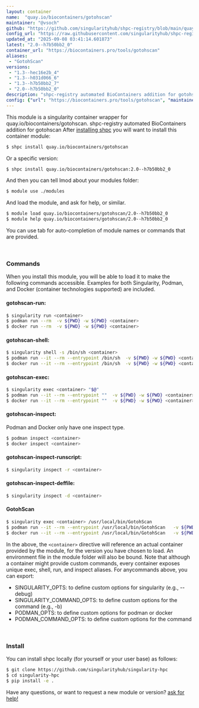 ```yaml
---
layout: container
name:  "quay.io/biocontainers/gotohscan"
maintainer: "@vsoch"
github: "https://github.com/singularityhub/shpc-registry/blob/main/quay.io/biocontainers/gotohscan/container.yaml"
config_url: "https://raw.githubusercontent.com/singularityhub/shpc-registry/main/quay.io/biocontainers/gotohscan/container.yaml"
updated_at: "2025-09-08 03:41:14.601873"
latest: "2.0--h7b50bb2_0"
container_url: "https://biocontainers.pro/tools/gotohscan"
aliases:
 - "GotohScan"
versions:
 - "1.3--hec16e2b_4"
 - "1.3--h031d066_6"
 - "1.3--h7b50bb2_7"
 - "2.0--h7b50bb2_0"
description: "shpc-registry automated BioContainers addition for gotohscan"
config: {"url": "https://biocontainers.pro/tools/gotohscan", "maintainer": "@vsoch", "description": "shpc-registry automated BioContainers addition for gotohscan", "latest": {"2.0--h7b50bb2_0": "sha256:dc4c9a0224b8d5d2d03ed07382a2793492ec0727b08fb9adb55a1c222a67a908"}, "tags": {"1.3--hec16e2b_4": "sha256:9e76a0a45ffd892c7934926846f25d08dba859f43588f87494de45cf2c581bae", "1.3--h031d066_6": "sha256:ef921b19725bb70b85cc2c6db69202c973da650f5bf89943974ca501cd99b9c4", "1.3--h7b50bb2_7": "sha256:3a6e2850100990e3e87537234f8d2058a70c855144fd491e585e18d8bdda57fe", "2.0--h7b50bb2_0": "sha256:dc4c9a0224b8d5d2d03ed07382a2793492ec0727b08fb9adb55a1c222a67a908"}, "docker": "quay.io/biocontainers/gotohscan", "aliases": {"GotohScan": "/usr/local/bin/GotohScan"}}
---
```


This module is a singularity container wrapper for quay.io/biocontainers/gotohscan.
shpc-registry automated BioContainers addition for gotohscan
After [installing shpc](#install) you will want to install this container module:


```bash
$ shpc install quay.io/biocontainers/gotohscan
```

Or a specific version:

```bash
$ shpc install quay.io/biocontainers/gotohscan:2.0--h7b50bb2_0
```

And then you can tell lmod about your modules folder:

```bash
$ module use ./modules
```

And load the module, and ask for help, or similar.

```bash
$ module load quay.io/biocontainers/gotohscan/2.0--h7b50bb2_0
$ module help quay.io/biocontainers/gotohscan/2.0--h7b50bb2_0
```

You can use tab for auto-completion of module names or commands that are provided.

<br>

### Commands

When you install this module, you will be able to load it to make the following commands accessible.
Examples for both Singularity, Podman, and Docker (container technologies supported) are included.

#### gotohscan-run:

```bash
$ singularity run <container>
$ podman run --rm  -v ${PWD} -w ${PWD} <container>
$ docker run --rm  -v ${PWD} -w ${PWD} <container>
```

#### gotohscan-shell:

```bash
$ singularity shell -s /bin/sh <container>
$ podman run --it --rm --entrypoint /bin/sh  -v ${PWD} -w ${PWD} <container>
$ docker run --it --rm --entrypoint /bin/sh  -v ${PWD} -w ${PWD} <container>
```

#### gotohscan-exec:

```bash
$ singularity exec <container> "$@"
$ podman run --it --rm --entrypoint ""  -v ${PWD} -w ${PWD} <container> "$@"
$ docker run --it --rm --entrypoint ""  -v ${PWD} -w ${PWD} <container> "$@"
```

#### gotohscan-inspect:

Podman and Docker only have one inspect type.

```bash
$ podman inspect <container>
$ docker inspect <container>
```

#### gotohscan-inspect-runscript:

```bash
$ singularity inspect -r <container>
```

#### gotohscan-inspect-deffile:

```bash
$ singularity inspect -d <container>
```


#### GotohScan

```bash
$ singularity exec <container> /usr/local/bin/GotohScan
$ podman run --it --rm --entrypoint /usr/local/bin/GotohScan   -v ${PWD} -w ${PWD} <container> -c " $@"
$ docker run --it --rm --entrypoint /usr/local/bin/GotohScan   -v ${PWD} -w ${PWD} <container> -c " $@"
```



In the above, the `<container>` directive will reference an actual container provided
by the module, for the version you have chosen to load. An environment file in the
module folder will also be bound. Note that although a container
might provide custom commands, every container exposes unique exec, shell, run, and
inspect aliases. For anycommands above, you can export:

 - SINGULARITY_OPTS: to define custom options for singularity (e.g., --debug)
 - SINGULARITY_COMMAND_OPTS: to define custom options for the command (e.g., -b)
 - PODMAN_OPTS: to define custom options for podman or docker
 - PODMAN_COMMAND_OPTS: to define custom options for the command

<br>

### Install

You can install shpc locally (for yourself or your user base) as follows:

```bash
$ git clone https://github.com/singularityhub/singularity-hpc
$ cd singularity-hpc
$ pip install -e .
```

Have any questions, or want to request a new module or version? [ask for help!](https://github.com/singularityhub/singularity-hpc/issues)